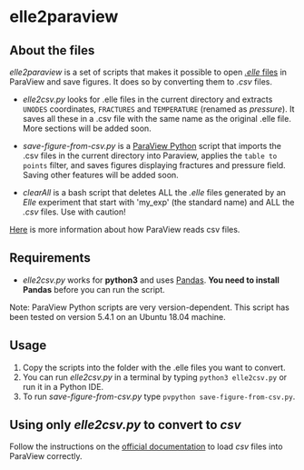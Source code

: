 # elle2paraview
## About the files

*elle2paraview* is a set of scripts that makes it possible to open [*.elle* files](http://elle.ws/) in ParaView and save figures. It does so by converting them to *.csv* files.

 
 * *elle2csv.py*  looks for .elle files in the current directory and extracts `UNODES` coordinates, `FRACTURES` and `TEMPERATURE` (renamed as *pressure*). It saves all these in a .csv file with the same name as the original .elle file. More sections will be added soon.
 
 * *save-figure-from-csv.py*  is a [ParaView Python](https://kitware.github.io/paraview-docs/latest/python/) script that imports the .csv files in the current directory into Paraview, applies the `table to points` filter, and saves figures displaying fractures and pressure field. Saving other features will be added soon.

* *clearAll* is a bash script that deletes ALL the *.elle* files generated by an *Elle* experiment that start with 'my_exp' (the standard name) and ALL the *.csv* files. Use with caution!

 [Here](https://www.paraview.org/Wiki/ParaView/Data_formats#CSV_.28Comma_Separated_Variable.29_files) is more information about how ParaView reads csv files.


## Requirements

* *elle2csv.py* works for **python3** and uses [Pandas](https://pandas.pydata.org/). **You need to install Pandas** before you can run the script.

Note: ParaView Python scripts are very version-dependent. This script has been tested on version 5.4.1 on an Ubuntu 18.04 machine.

## Usage

1. Copy the scripts into the folder with the .elle files you want to convert.
2. You can run *elle2csv.py* in a terminal by typing ```python3 elle2csv.py``` or run it in a Python IDE.
3. To run *save-figure-from-csv.py* type ```pvpython save-figure-from-csv.py```.

## Using only *elle2csv.py* to convert to *csv*
Follow the instructions on the [official documentation](https://www.paraview.org/Wiki/ParaView/Data_formats#CSV_.28Comma_Separated_Variable.29_files) to load *csv* files into ParaView correctly.

